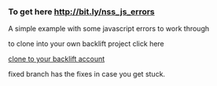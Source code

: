 ###  To get here http://bit.ly/nss_js_errors

A simple example with some javascript errors to work through

to clone into your own backlift project click here

[clone to your backlift account](https://www.backlift.com/backlift/dropbox/create?template=https%3A%2F%2Fgithub.com%2Fpbrumm%2Fnss_js_errors&appname=nssjserrors)


fixed branch has the fixes in case you get stuck.
